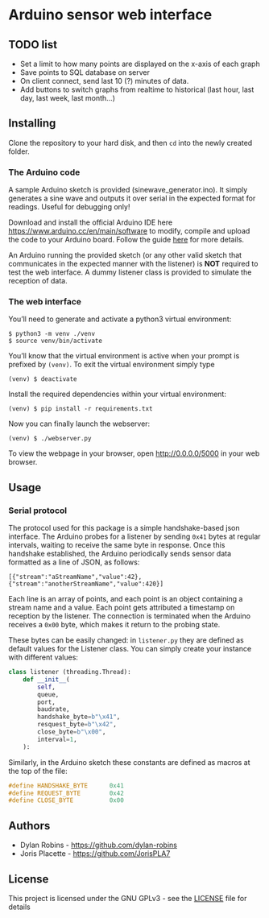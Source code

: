 # Arduino sensor web interface

## TODO list

+ Set a limit to how many points are displayed on the x-axis of each graph  
+ Save points to SQL database on server  
+ On client connect, send last 10 (?) minutes of data.  
+ Add buttons to switch graphs from realtime to historical (last hour, last day, last week, last month...)  

## Installing

Clone the repository to your hard disk, and then `cd` into the newly created
folder.

### The Arduino code

A sample Arduino sketch is provided (sinewave_generator.ino). It simply
generates a sine wave and outputs it over serial in the expected format for
readings. Useful for debugging only!

Download and install the official Arduino IDE here
https://www.arduino.cc/en/main/software to modify, compile and upload the code
to your Arduino board. Follow the guide
[here](https://www.arduino.cc/en/Guide/HomePage) for more details.

An Arduino running the provided sketch (or any other valid sketch that
communicates in the expected manner with the listener) is **NOT** required to test the
web interface. A dummy listener class is provided to simulate the reception of data.

### The web interface

You’ll need to generate and activate a python3 virtual environment:  
```
$ python3 -m venv ./venv
$ source venv/bin/activate
```

You’ll know that the virtual environment is active when your prompt is prefixed
by `(venv)`. To exit the virtual environment simply type  
```
(venv) $ deactivate
```

Install the required dependencies within your virtual environment:  
```
(venv) $ pip install -r requirements.txt
```

Now you can finally launch the webserver:  
```
(venv) $ ./webserver.py
```

To view the webpage in your browser, open http://0.0.0.0/5000 in your web
browser.

## Usage

### Serial protocol

The protocol used for this package is a simple handshake-based json interface.
The Arduino probes for a listener by sending `0x41` bytes at regular intervals,
waiting to receive the same byte in response. Once this handshake established,
the Arduino periodically sends sensor data formatted as a line of JSON, as
follows:  
```
[{"stream":"aStreamName","value":42},{"stream":"anotherStreamName","value":420}]
```

Each line is an array of points, and each point is an object containing a stream
name and a value. Each point gets attributed a timestamp on reception by the
listener. The connection is terminated when the Arduino receives a `0x00` byte,
which makes it return to the probing state.

These bytes can be easily changed: in `listener.py` they are defined as default
values for the Listener class. You can simply create your instance with
different values:  
```python
class listener (threading.Thread):
    def __init__(
        self,
        queue,
        port,
        baudrate,
        handshake_byte=b"\x41",
        resquest_byte=b"\x42",
        close_byte=b"\x00",
        interval=1,
    ):
```
Similarly, in the Arduino sketch these constants are defined as macros at the
top of the file:  
```c
#define HANDSHAKE_BYTE      0x41
#define REQUEST_BYTE        0x42
#define CLOSE_BYTE          0x00
```

## Authors

* Dylan Robins - https://github.com/dylan-robins
* Joris Placette - https://github.com/JorisPLA7

## License

This project is licensed under the GNU GPLv3 - see the [LICENSE](LICENSE) file
for details
